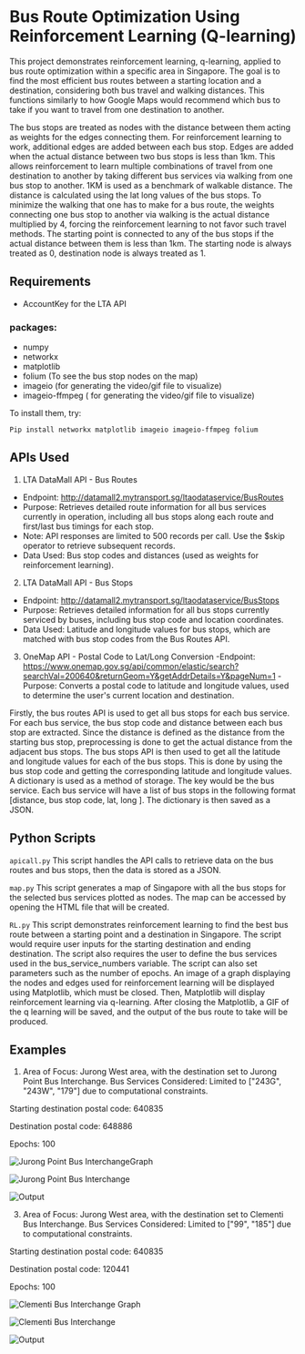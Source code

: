 # Bus Route Optimization Using Reinforcement Learning (Q-learning)
This project demonstrates reinforcement learning, q-learning, applied to bus route optimization within a specific area in Singapore. The goal is to find the most efficient bus routes between a starting location and a destination, considering both bus travel and walking distances. This functions similarly to how Google Maps would recommend which bus to take if you want to travel from one destination to another.

The bus stops are treated as nodes with the distance between them acting as weights for the edges connecting them. For reinforcement learning to work, additional edges are added between each bus stop. Edges are added when the actual distance between two bus stops is less than 1km. This allows reinforcement to learn multiple combinations of travel from one destination to another by taking different bus services via walking from one bus stop to another. 1KM is used as a benchmark of walkable distance. The distance is calculated using the lat long values of the bus stops.  To minimize the walking that one has to make for a bus route,  the weights connecting one bus stop to another via walking is the actual distance multiplied by 4, forcing the reinforcement learning to not favor such travel methods. The starting point is connected to any of the bus stops if the actual distance between them is less than 1km. 
The starting node is always treated as 0, destination node is always treated as 1.

## Requirements

- AccountKey for the LTA API

### packages:
- numpy
- networkx
- matplotlib
- folium (To see the bus stop nodes on the map)
- imageio (for generating the video/gif file to visualize)
- imageio-ffmpeg ( for generating the video/gif file to visualize)

To install them, try:

`Pip install networkx matplotlib imageio imageio-ffmpeg folium`


## APIs Used
1. LTA DataMall API - Bus Routes
- Endpoint: http://datamall2.mytransport.sg/ltaodataservice/BusRoutes
- Purpose: Retrieves detailed route information for all bus services currently in operation, including all bus stops along each route and first/last bus timings for each stop.
- Note: API responses are limited to 500 records per call. Use the $skip operator to retrieve subsequent records.
- Data Used: Bus stop codes and distances (used as weights for reinforcement learning).
  
2. LTA DataMall API - Bus Stops
- Endpoint: http://datamall2.mytransport.sg/ltaodataservice/BusStops
- Purpose: Retrieves detailed information for all bus stops currently serviced by buses, including bus stop code and location coordinates.
- Data Used: Latitude and longitude values for bus stops, which are matched with bus stop codes from the Bus Routes API.

3. OneMap API - Postal Code to Lat/Long Conversion
-Endpoint: https://www.onemap.gov.sg/api/common/elastic/search?searchVal=200640&returnGeom=Y&getAddrDetails=Y&pageNum=1
-Purpose: Converts a postal code to latitude and longitude values, used to determine the user's current location and destination.

Firstly, the bus routes API is used to get all bus stops for each bus service. For each bus service,  the bus stop code and distance between each bus stop are extracted. Since the distance is defined as the distance from the starting bus stop, preprocessing is done to get the actual distance from the adjacent bus stops. The bus stops API is then used to get all the latitude and longitude values for each of the bus stops. This is done by using the bus stop code and getting the corresponding latitude and longitude values.
A dictionary is used as a method of storage. The key would be the bus service.  Each bus service will have a list of bus stops in the following format [distance, bus stop code, lat, long ]. The dictionary is then saved as a JSON.  

## Python Scripts
`apicall.py`
This script handles the API calls to retrieve data on the bus routes and bus stops, then the data is stored as a JSON.

`map.py`
This script generates a map of Singapore with all the bus stops for the selected bus services plotted as nodes. The map can be accessed by opening the HTML file that will be created.

`RL.py`
This script demonstrates reinforcement learning to find the best bus route between a starting point and a destination in Singapore. The script would require user inputs for the starting destination and ending destination. The script also requires the user to define the  bus services used in the bus_service_numbers variable. The script can also set parameters such as the number of epochs. An image of a graph displaying the nodes and edges used for reinforcement learning will be displayed using Matplotlib, which must be closed. Then, Matplotlib will display reinforcement learning via q-learning. After closing the Matplotlib, a GIF of the q learning will be saved, and the output of the bus route to take will be produced. 

## Examples

1. Area of Focus: Jurong West area, with the destination set to Jurong Point Bus Interchange. Bus Services Considered: Limited to ["243G", "243W", "179"] due to computational constraints.
   
Starting destination postal code: 640835

Destination postal code: 648886

Epochs: 100

 ![Jurong Point Bus InterchangeGraph](/figs_and_gifs/jurongpoint_graph.png)

![Jurong Point Bus Interchange](/figs_and_gifs/jurongpoint_RL.gif)

![Output](/figs_and_gifs/jurongpoint_route.PNG)
   

   
3. Area of Focus: Jurong West area, with the destination set to Clementi Bus Interchange. Bus Services Considered: Limited to ["99", "185"] due to computational constraints.
   
Starting destination postal code: 640835
   
Destination postal code: 120441

Epochs: 100

![Clementi Bus Interchange Graph](/figs_and_gifs/clementi_graph.png)

![Clementi Bus Interchange](/figs_and_gifs/clementi_RL.gif)

![Output](/figs_and_gifs/clementi_route.PNG)

